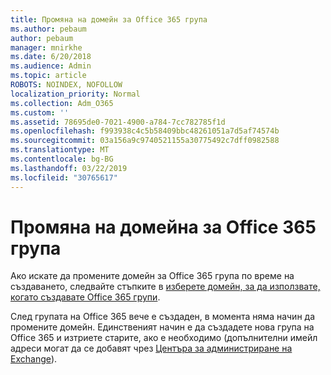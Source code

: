 ```yaml
---
title: Промяна на домейн за Office 365 група
ms.author: pebaum
author: pebaum
manager: mnirkhe
ms.date: 6/20/2018
ms.audience: Admin
ms.topic: article
ROBOTS: NOINDEX, NOFOLLOW
localization_priority: Normal
ms.collection: Adm_O365
ms.custom: ''
ms.assetid: 78695de0-7021-4900-a784-7cc782785f1d
ms.openlocfilehash: f993938c4c5b58409bbc48261051a7d5af74574b
ms.sourcegitcommit: 03a156a9c9740521155a30775492c7dff0982588
ms.translationtype: MT
ms.contentlocale: bg-BG
ms.lasthandoff: 03/22/2019
ms.locfileid: "30765617"
---
```

# <a name="change-the-domain-for-office-365-group"></a>Промяна на домейна за Office 365 група

Ако искате да промените домейн за Office 365 група по време на създаването, следвайте стъпките в [изберете домейн, за да използвате, когато създавате Office 365 групи](https://support.office.com/article/7cf5655d-e523-4bc3-a93b-3ccebf44a01a.aspx).
  
След групата на Office 365 вече е създаден, в момента няма начин да промените домейн. Единственият начин е да създадете нова група на Office 365 и изтриете старите, ако е необходимо (допълнителни имейл адреси могат да се добавят чрез [Центъра за администриране на Exchange](https://outlook.office365.com/ecp.aspx)).